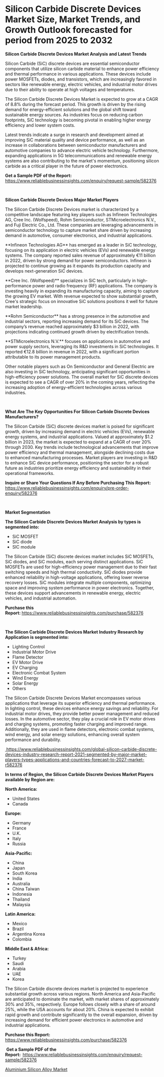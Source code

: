 <p><h1>Silicon Carbide Discrete Devices Market Size, Market Trends, and Growth Outlook forecasted for period from 2025 to 2032</h1></p><p><strong>Silicon Carbide Discrete Devices Market Analysis and Latest Trends</strong></p>
<p><p>Silicon Carbide (SiC) discrete devices are essential semiconductor components that utilize silicon carbide material to enhance power efficiency and thermal performance in various applications. These devices include power MOSFETs, diodes, and transistors, which are increasingly favored in sectors like renewable energy, electric vehicles, and industrial motor drives due to their ability to operate at high voltages and temperatures.</p><p>The Silicon Carbide Discrete Devices Market is expected to grow at a CAGR of 8.8% during the forecast period. This growth is driven by the rising demand for energy-efficient solutions and the global shift toward sustainable energy sources. As industries focus on reducing carbon footprints, SiC technology is becoming pivotal in enabling higher energy efficiency and lower system costs.</p><p>Latest trends indicate a surge in research and development aimed at improving SiC material quality and device performance, as well as an increase in collaborations between semiconductor manufacturers and automotive companies to advance electric vehicle technology. Furthermore, expanding applications in 5G telecommunications and renewable energy systems are also contributing to the market's momentum, positioning silicon carbide as a critical player in the future of power electronics.</p></p>
<p><strong>Get a Sample PDF of the Report:&nbsp;</strong> <a href="https://www.reliablebusinessinsights.com/enquiry/request-sample/582376?utm_campaign=3027&utm_medium=2&utm_source=Github&utm_content=ia&utm_term=23032025&utm_id=silicon-carbide-discrete-devices">https://www.reliablebusinessinsights.com/enquiry/request-sample/582376</a></p>
<p>&nbsp;</p>
<p><strong>Silicon Carbide Discrete Devices Major Market Players</strong></p>
<p><p>The Silicon Carbide Discrete Devices market is characterized by a competitive landscape featuring key players such as Infineon Technologies AG, Cree Inc. (Wolfspeed), Rohm Semiconductor, STMicroelectronics N.V., and Fuji Electric Co., Ltd. These companies are leveraging advancements in semiconductor technology to capture market share driven by increasing demand in automotive, consumer electronics, and industrial applications.</p><p>**Infineon Technologies AG** has emerged as a leader in SiC technology, focusing on its application in electric vehicles (EVs) and renewable energy systems. The company reported sales revenue of approximately €11 billion in 2022, driven by strong demand for power semiconductors. Infineon is projected to continue growing as it expands its production capacity and develops next-generation SiC devices.</p><p>**Cree Inc. (Wolfspeed)** specializes in SiC tech, particularly in high-performance power and radio frequency (RF) applications. The company is investing heavily in expanding its manufacturing capacity, aiming to capture the growing EV market. With revenue expected to show substantial growth, Cree's strategic focus on innovative SiC solutions positions it well for future market leadership.</p><p>**Rohm Semiconductor** has a strong presence in the automotive and industrial sectors, reporting increasing demand for its SiC devices. The company’s revenue reached approximately $3 billion in 2022, with projections indicating continued growth driven by electrification trends.</p><p>**STMicroelectronics N.V.** focuses on applications in automotive and power supply sectors, leveraging its R&D investments in SiC technologies. It reported €12.8 billion in revenue in 2022, with a significant portion attributable to its power management products.</p><p>Other notable players such as On Semiconductor and General Electric are also investing in SiC technology, anticipating significant opportunities in high-efficiency power solutions. The overall market for SiC discrete devices is expected to see a CAGR of over 20% in the coming years, reflecting the increasing adoption of energy-efficient technologies across various industries.</p></p>
<p>&nbsp;</p>
<p><strong>What Are The Key Opportunities For Silicon Carbide Discrete Devices Manufacturers?</strong></p>
<p><p>The Silicon Carbide (SiC) discrete devices market is poised for significant growth, driven by increasing demand in electric vehicles (EVs), renewable energy systems, and industrial applications. Valued at approximately $1.2 billion in 2023, the market is expected to expand at a CAGR of over 20% through 2030. Key trends include technological advancements that improve power efficiency and thermal management, alongside declining costs due to enhanced manufacturing processes. Market players are investing in R&D to enhance SiC device performance, positioning the sector for a robust future as industries prioritize energy efficiency and sustainability in their operational frameworks.</p></p>
<p><strong>Inquire or Share Your Questions If Any Before Purchasing This Report:</strong> <a href="https://www.reliablebusinessinsights.com/enquiry/pre-order-enquiry/582376?utm_campaign=3027&utm_medium=2&utm_source=Github&utm_content=ia&utm_term=23032025&utm_id=silicon-carbide-discrete-devices">https://www.reliablebusinessinsights.com/enquiry/pre-order-enquiry/582376</a></p>
<p>&nbsp;</p>
<p><strong>Market Segmentation</strong></p>
<p><strong>The Silicon Carbide Discrete Devices Market Analysis by types is segmented into:</strong></p>
<p><ul><li>SiC MOSFET</li><li>SiC diode</li><li>SIC module</li></ul></p>
<p><p>The Silicon Carbide (SiC) discrete devices market includes SiC MOSFETs, SiC diodes, and SiC modules, each serving distinct applications. SiC MOSFETs are used for high-efficiency power management due to their fast switching speeds and high thermal conductivity. SiC diodes provide enhanced reliability in high-voltage applications, offering lower reverse recovery losses. SiC modules integrate multiple components, optimizing space and improving system performance in power electronics. Together, these devices support advancements in renewable energy, electric vehicles, and industrial automation.</p></p>
<p><strong>Purchase this Report:&nbsp;</strong><a href="https://www.reliablebusinessinsights.com/purchase/582376?utm_campaign=3027&utm_medium=2&utm_source=Github&utm_content=ia&utm_term=23032025&utm_id=silicon-carbide-discrete-devices">https://www.reliablebusinessinsights.com/purchase/582376</a></p>
<p>&nbsp;</p>
<p><strong>The Silicon Carbide Discrete Devices Market Industry Research by Application is segmented into:</strong></p>
<p><ul><li>Lighting Control</li><li>Industrial Motor Drive</li><li>Flame Detector</li><li>EV Motor Drive</li><li>EV Charging</li><li>Electronic Combat System</li><li>Wind Energy</li><li>Solar Energy</li><li>Others</li></ul></p>
<p><p>The Silicon Carbide Discrete Devices Market encompasses various applications that leverage its superior efficiency and thermal performance. In lighting control, these devices enhance energy savings and reliability. For industrial motor drives, they provide better power management and reduced losses. In the automotive sector, they play a crucial role in EV motor drives and charging systems, promoting faster charging and improved range. Additionally, they are used in flame detectors, electronic combat systems, wind energy, and solar energy solutions, enhancing overall system performance and durability.</p></p>
<p><a href="https://www.reliablebusinessinsights.com/global-silicon-carbide-discrete-devices-industry-research-report-2021-segmented-by-major-market-players-types-applications-and-countries-forecast-to-2027-market-r582376?utm_campaign=3027&utm_medium=2&utm_source=Github&utm_content=ia&utm_term=23032025&utm_id=silicon-carbide-discrete-devices">&nbsp;https://www.reliablebusinessinsights.com/global-silicon-carbide-discrete-devices-industry-research-report-2021-segmented-by-major-market-players-types-applications-and-countries-forecast-to-2027-market-r582376</a></p>
<p><strong>In terms of Region, the Silicon Carbide Discrete Devices Market Players available by Region are:</strong></p>
<p>
    <p> <strong> North America: </strong>
        <ul>
            <li>United States</li>
            <li>Canada</li>
        </ul>
        </p> 
    <p> <strong> Europe: </strong>
        <ul>
            <li>Germany</li>
            <li>France</li>
            <li>U.K.</li>
            <li>Italy</li>
            <li>Russia</li>
        </ul>
        </p> 
    <p> <strong> Asia-Pacific: </strong>
        <ul>
            <li>China</li>
            <li>Japan</li>
            <li>South Korea</li>
            <li>India</li>
            <li>Australia</li>
            <li>China Taiwan</li>
            <li>Indonesia</li>
            <li>Thailand</li>
            <li>Malaysia</li>
        </ul>
        </p> 
    <p> <strong> Latin America: </strong>
        <ul>
            <li>Mexico</li>
            <li>Brazil</li>
            <li>Argentina Korea</li>
            <li>Colombia</li>
        </ul>
        </p> 
    <p> <strong> Middle East & Africa: </strong>
        <ul>
            <li>Turkey</li>
            <li>Saudi</li>
            <li>Arabia</li>
            <li>UAE</li>
            <li>Korea</li>
        </ul>
    </p>
    </p>
<p><p>The Silicon Carbide discrete devices market is projected to experience substantial growth across various regions. North America and Asia-Pacific are anticipated to dominate the market, with market shares of approximately 30% and 35%, respectively. Europe follows closely with a share of around 25%, while the USA accounts for about 20%. China is expected to exhibit rapid growth and contribute significantly to the overall expansion, driven by increasing demand for efficient power electronics in automotive and industrial applications.</p></p>
<p><strong>Purchase this Report: </strong><a href="https://www.reliablebusinessinsights.com/purchase/582376?utm_campaign=3027&utm_medium=2&utm_source=Github&utm_content=ia&utm_term=23032025&utm_id=silicon-carbide-discrete-devices">https://www.reliablebusinessinsights.com/purchase/582376</a></p>
<p>&nbsp;<strong>Get a Sample PDF of the Report:&nbsp;&nbsp;</strong><a href="https://www.reliablebusinessinsights.com/enquiry/request-sample/582376?utm_campaign=3027&utm_medium=2&utm_source=Github&utm_content=ia&utm_term=23032025&utm_id=silicon-carbide-discrete-devices">https://www.reliablebusinessinsights.com/enquiry/request-sample/582376</a></p>
<p><strong></strong></p>
<p><p><a href="https://github.com/leehihkl/Market-Research-Report-List-1/blob/main/aluminium-silicon-alloy-market.md?utm_campaign=3027&utm_medium=2&utm_source=Github&utm_content=ia&utm_term=23032025&utm_id=silicon-carbide-discrete-devices">Aluminium Silicon Alloy Market</a></p></p>